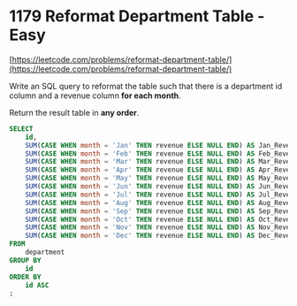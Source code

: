 # 1179 Reformat Department Table - Easy
[https://leetcode.com/problems/reformat-department-table/](https://leetcode.com/problems/reformat-department-table/)

Write an SQL query to reformat the table such that there is a department id column and a revenue column **for each month**.

Return the result table in **any order**.

```sql
SELECT
    id,
    SUM(CASE WHEN month = 'Jan' THEN revenue ELSE NULL END) AS Jan_Revenue,
    SUM(CASE WHEN month = 'Feb' THEN revenue ELSE NULL END) AS Feb_Revenue,
    SUM(CASE WHEN month = 'Mar' THEN revenue ELSE NULL END) AS Mar_Revenue,
    SUM(CASE WHEN month = 'Apr' THEN revenue ELSE NULL END) AS Apr_Revenue,
    SUM(CASE WHEN month = 'May' THEN revenue ELSE NULL END) AS May_Revenue,
    SUM(CASE WHEN month = 'Jun' THEN revenue ELSE NULL END) AS Jun_Revenue,
    SUM(CASE WHEN month = 'Jul' THEN revenue ELSE NULL END) AS Jul_Revenue,
    SUM(CASE WHEN month = 'Aug' THEN revenue ELSE NULL END) AS Aug_Revenue,
    SUM(CASE WHEN month = 'Sep' THEN revenue ELSE NULL END) AS Sep_Revenue,
    SUM(CASE WHEN month = 'Oct' THEN revenue ELSE NULL END) AS Oct_Revenue,
    SUM(CASE WHEN month = 'Nov' THEN revenue ELSE NULL END) AS Nov_Revenue,
    SUM(CASE WHEN month = 'Dec' THEN revenue ELSE NULL END) AS Dec_Revenue
FROM
    department
GROUP BY
    id
ORDER BY
    id ASC
;
```
